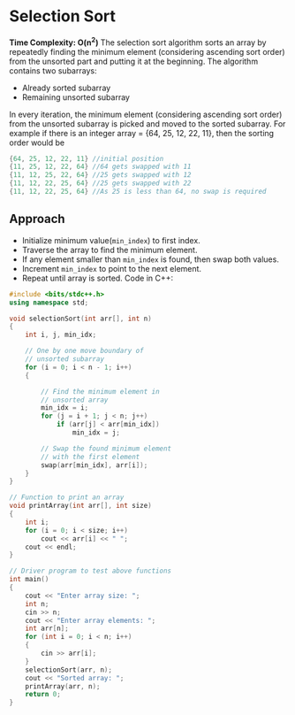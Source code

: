 # Selection Sort
**Time Complexity: O(n<sup>2</sup>)**
The selection sort algorithm sorts an array by repeatedly finding the minimum element (considering ascending sort order) from the unsorted part and putting it at the beginning. The algorithm contains two subarrays:
* Already sorted subarray
* Remaining unsorted subarray

In every iteration, the minimum element (considering ascending sort order) from the unsorted subarray is picked and moved to the sorted subarray.
For example if there is an integer array = {64, 25, 12, 22, 11}, then the sorting order would be
```cpp
{64, 25, 12, 22, 11} //initial position
{11, 25, 12, 22, 64} //64 gets swapped with 11
{11, 12, 25, 22, 64} //25 gets swapped with 12
{11, 12, 22, 25, 64} //25 gets swapped with 22
{11, 12, 22, 25, 64} //As 25 is less than 64, no swap is required
```

## Approach
* Initialize minimum value(`min_index`) to first index.
* Traverse the array to find the minimum element.
* If any element smaller than `min_index` is found, then swap both values.
* Increment `min_index` to point to the next element.
* Repeat until array is sorted.
Code in C++:
```cpp
#include <bits/stdc++.h>
using namespace std;

void selectionSort(int arr[], int n)
{
    int i, j, min_idx;

    // One by one move boundary of
    // unsorted subarray
    for (i = 0; i < n - 1; i++)
    {

        // Find the minimum element in
        // unsorted array
        min_idx = i;
        for (j = i + 1; j < n; j++)
            if (arr[j] < arr[min_idx])
                min_idx = j;

        // Swap the found minimum element
        // with the first element
        swap(arr[min_idx], arr[i]);
    }
}

// Function to print an array
void printArray(int arr[], int size)
{
    int i;
    for (i = 0; i < size; i++)
        cout << arr[i] << " ";
    cout << endl;
}

// Driver program to test above functions
int main()
{
    cout << "Enter array size: ";
    int n;
    cin >> n;
    cout << "Enter array elements: ";
    int arr[n];
    for (int i = 0; i < n; i++)
    {
        cin >> arr[i];
    }
    selectionSort(arr, n);
    cout << "Sorted array: ";
    printArray(arr, n);
    return 0;
}
```